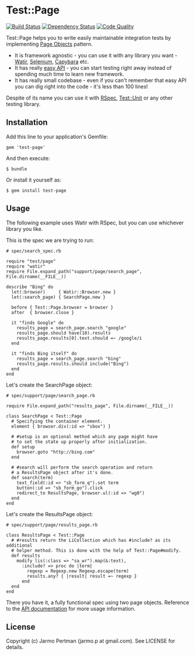 # Test::Page

[![Build Status](https://secure.travis-ci.org/jarmo/test-page.png)](http://travis-ci.org/jarmo/test-page)
[![Dependency Status](https://gemnasium.com/jarmo/test-page.png)](https://gemnasium.com/jarmo/test-page)
[![Code Quality](https://codeclimate.com/badge.png)](https://codeclimate.com/github/jarmo/test-page)

Test::Page helps you to write easily maintainable integration tests by implementing [Page Objects](https://code.google.com/p/selenium/wiki/PageObjects) pattern.

* It is framework agnostic - you can use it with any library you want - [Watir](http://watir.com), [Selenium](http://seleniumhq.org/), [Capybara](https://github.com/jnicklas/capybara) etc.
* It has really [easy API](http://rubydoc.info/github/jarmo/test-page/frames) - you can start testing right away instead of spending much time to learn new framework.
* It has really small codebase - even if you can't remember that easy API you can dig right into the code - it's less than 100 lines!

Despite of its name you can use it with [RSpec](http://rspec.info/), [Test::Unit](http://www.ruby-doc.org/stdlib-1.9.3/libdoc/test/unit/rdoc/Test/Unit.html) or any other testing library.

## Installation

Add this line to your application's Gemfile:

    gem 'test-page'

And then execute:

    $ bundle

Or install it yourself as:

    $ gem install test-page

## Usage

The following example uses Watir with RSpec, but you can use whichever library
you like.

This is the spec we are trying to run:

    # spec/search_spec.rb

    require "test/page"
    require "watir"
    require File.expand_path("support/page/search_page", File.dirname(__FILE__))

    describe "Bing" do    
      let(:browser)     { Watir::Browser.new }
      let(:search_page) { SearchPage.new }
      
      before { Test::Page.browser = browser }
      after  { browser.close }

      it "finds Google" do
        results_page = search_page.search "google"
        results_page.should have(10).results
        results_page.results[0].text.should =~ /google/i
      end

      it "finds Bing itself" do
        results_page = search_page.search "bing"
        results_page.results.should include("Bing")
      end   
    end

Let's create the SearchPage object:

    # spec/support/page/search_page.rb

    require File.expand_path("results_page", File.dirname(__FILE__))

    class SearchPage < Test::Page
      # Specifying the container element.
      element { browser.div(:id => "sbox") }

      # #setup is an optional method which any page might have
      # to set the state up properly after initialization.
      def setup
        browser.goto "http://bing.com"
      end

      # #search will perform the search operation and return
      # a ResultsPage object after it's done.
      def search(term)
        text_field(:id => "sb_form_q").set term
        button(:id => "sb_form_go").click
        redirect_to ResultsPage, browser.ul(:id => "wg0")
      end
    end

Let's create the ResultsPage object:

    # spec/support/page/results_page.rb

    class ResultsPage < Test::Page
      # #results return the LiCollection which has #include? as its additional
      # helper method. This is done with the help of Test::Page#modify.
      def results
        modify lis(:class => "sa_wr").map(&:text),
          :include? => proc do |term|
            regexp = Regexp.new Regexp.escape(term)
            results.any? { |result| result =~ regexp }
          end
      end
    end

There you have it, a fully functional spec using two page objects. Reference to the
[API documentation](http://rubydoc.info/github/jarmo/test-page/frames) for more usage information.

## License

Copyright (c) Jarmo Pertman (jarmo.p at gmail.com). See LICENSE for details.

